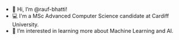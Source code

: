 - 👋 Hi, I’m @rauf-bhatti!
- 💻 I'm a MSc Advanced Computer Science candidate at Cardiff University.
- 👀 I’m interested in learning more about Machine Learning and AI. 

<!---
rauf-bhatti/rauf-bhatti is a ✨ special ✨ repository because its `README.md` (this file) appears on your GitHub profile.
You can click the Preview link to take a look at your changes.
--->
